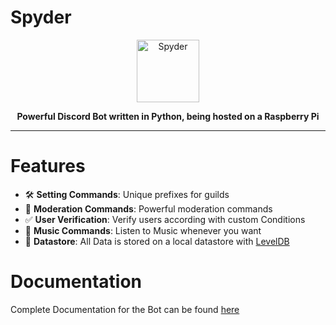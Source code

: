 # Spyder

<div align="center">
    <a href="https://github.com/royce-mathew/Spyder">
    <img src="https://cdn.discordapp.com/app-icons/730171191632986234/beda4acd239d66c261541edad187e95e.png" alt="Spyder" height="100" />
    <a/>
    <p>
        <b>
             Powerful Discord Bot written in Python, being hosted on a Raspberry Pi
        </b>
    </p>
</div>

<hr />

# Features

- 🛠️ **Setting Commands**: Unique prefixes for guilds
- 🔨 **Moderation Commands**: Powerful moderation commands
- ✅ **User Verification**: Verify users according with custom Conditions
- 🎵 **Music Commands**: Listen to Music whenever you want
- 💾 **Datastore**: All Data is stored on a local datastore with
  [LevelDB](https://github.com/google/leveldb)

# Documentation
Complete Documentation for the Bot can be found [here](https://royce-mathew.com/projects/spyder)